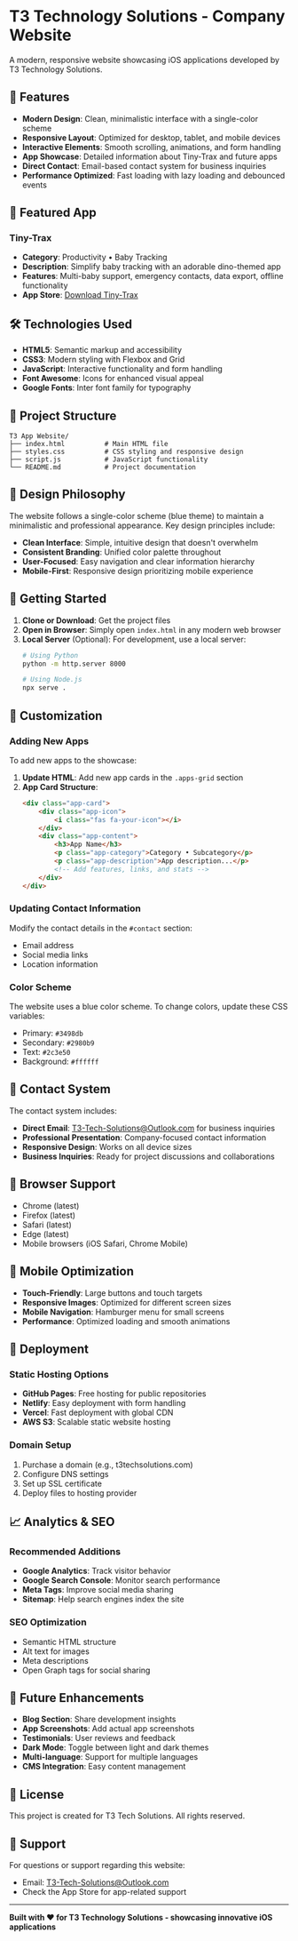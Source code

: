 # T3 Technology Solutions - Company Website

A modern, responsive website showcasing iOS applications developed by T3 Technology Solutions.

## 🚀 Features

- **Modern Design**: Clean, minimalistic interface with a single-color scheme
- **Responsive Layout**: Optimized for desktop, tablet, and mobile devices
- **Interactive Elements**: Smooth scrolling, animations, and form handling
- **App Showcase**: Detailed information about Tiny-Trax and future apps
- **Direct Contact**: Email-based contact system for business inquiries
- **Performance Optimized**: Fast loading with lazy loading and debounced events

## 📱 Featured App

### Tiny-Trax
- **Category**: Productivity • Baby Tracking
- **Description**: Simplify baby tracking with an adorable dino-themed app
- **Features**: Multi-baby support, emergency contacts, data export, offline functionality
- **App Store**: [Download Tiny-Trax](https://apps.apple.com/us/app/tiny-trax/id6751150635)

## 🛠️ Technologies Used

- **HTML5**: Semantic markup and accessibility
- **CSS3**: Modern styling with Flexbox and Grid
- **JavaScript**: Interactive functionality and form handling
- **Font Awesome**: Icons for enhanced visual appeal
- **Google Fonts**: Inter font family for typography

## 📁 Project Structure

```
T3 App Website/
├── index.html          # Main HTML file
├── styles.css          # CSS styling and responsive design
├── script.js           # JavaScript functionality
└── README.md           # Project documentation
```

## 🎨 Design Philosophy

The website follows a single-color scheme (blue theme) to maintain a minimalistic and professional appearance. Key design principles include:

- **Clean Interface**: Simple, intuitive design that doesn't overwhelm
- **Consistent Branding**: Unified color palette throughout
- **User-Focused**: Easy navigation and clear information hierarchy
- **Mobile-First**: Responsive design prioritizing mobile experience

## 🚀 Getting Started

1. **Clone or Download**: Get the project files
2. **Open in Browser**: Simply open `index.html` in any modern web browser
3. **Local Server** (Optional): For development, use a local server:
   ```bash
   # Using Python
   python -m http.server 8000
   
   # Using Node.js
   npx serve .
   ```

## 📝 Customization

### Adding New Apps
To add new apps to the showcase:

1. **Update HTML**: Add new app cards in the `.apps-grid` section
2. **App Card Structure**:
   ```html
   <div class="app-card">
       <div class="app-icon">
           <i class="fas fa-your-icon"></i>
       </div>
       <div class="app-content">
           <h3>App Name</h3>
           <p class="app-category">Category • Subcategory</p>
           <p class="app-description">App description...</p>
           <!-- Add features, links, and stats -->
       </div>
   </div>
   ```

### Updating Contact Information
Modify the contact details in the `#contact` section:
- Email address
- Social media links
- Location information

### Color Scheme
The website uses a blue color scheme. To change colors, update these CSS variables:
- Primary: `#3498db`
- Secondary: `#2980b9`
- Text: `#2c3e50`
- Background: `#ffffff`

## 📧 Contact System

The contact system includes:
- **Direct Email**: T3-Tech-Solutions@Outlook.com for business inquiries
- **Professional Presentation**: Company-focused contact information
- **Responsive Design**: Works on all device sizes
- **Business Inquiries**: Ready for project discussions and collaborations

## 🔧 Browser Support

- Chrome (latest)
- Firefox (latest)
- Safari (latest)
- Edge (latest)
- Mobile browsers (iOS Safari, Chrome Mobile)

## 📱 Mobile Optimization

- **Touch-Friendly**: Large buttons and touch targets
- **Responsive Images**: Optimized for different screen sizes
- **Mobile Navigation**: Hamburger menu for small screens
- **Performance**: Optimized loading and smooth animations

## 🚀 Deployment

### Static Hosting Options
- **GitHub Pages**: Free hosting for public repositories
- **Netlify**: Easy deployment with form handling
- **Vercel**: Fast deployment with global CDN
- **AWS S3**: Scalable static website hosting

### Domain Setup
1. Purchase a domain (e.g., t3techsolutions.com)
2. Configure DNS settings
3. Set up SSL certificate
4. Deploy files to hosting provider

## 📈 Analytics & SEO

### Recommended Additions
- **Google Analytics**: Track visitor behavior
- **Google Search Console**: Monitor search performance
- **Meta Tags**: Improve social media sharing
- **Sitemap**: Help search engines index the site

### SEO Optimization
- Semantic HTML structure
- Alt text for images
- Meta descriptions
- Open Graph tags for social sharing

## 🔮 Future Enhancements

- **Blog Section**: Share development insights
- **App Screenshots**: Add actual app screenshots
- **Testimonials**: User reviews and feedback
- **Dark Mode**: Toggle between light and dark themes
- **Multi-language**: Support for multiple languages
- **CMS Integration**: Easy content management

## 📄 License

This project is created for T3 Tech Solutions. All rights reserved.

## 🤝 Support

For questions or support regarding this website:
- Email: T3-Tech-Solutions@Outlook.com
- Check the App Store for app-related support

---

**Built with ❤️ for T3 Technology Solutions - showcasing innovative iOS applications**
